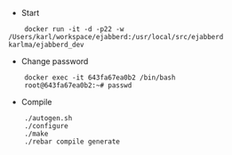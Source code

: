
* Start

```
    docker run -it -d -p22 -w /Users/karl/workspace/ejabberd:/usr/local/src/ejabberd karlma/ejabberd_dev
```

* Change password

```
    docker exec -it 643fa67ea0b2 /bin/bash
    root@643fa67ea0b2:~# passwd
```

* Compile 

```
    ./autogen.sh
    ./configure
    ./make
    ./rebar compile generate
```

